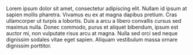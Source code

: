 Lorem ipsum dolor sit amet, consectetur adipiscing elit. Nullam id ipsum at sapien mollis pharetra. Vivamus eu ex at magna dapibus pretium. Cras ullamcorper ut turpis a lobortis. Duis a arcu a libero convallis cursus sed maximus nulla. Donec commodo, purus et aliquet bibendum, ipsum est auctor mi, non vulputate risus arcu at magna. Nulla sed orci sed neque dignissim sodales vitae eget sapien. Aliquam vestibulum massa ornare dignissim porttitor.
